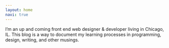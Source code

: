 ```yaml
---
layout: home
navi: true
---
```


I’m an up and coming front end web designer & developer living in Chicago, IL. This blog is a way to document my learning processes in programming, design, writing, and other musings. 